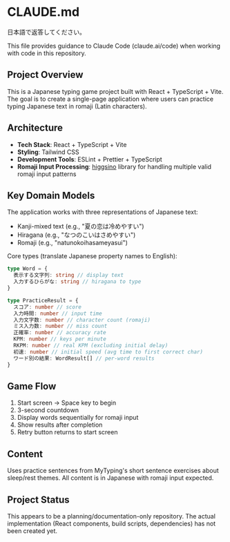 # CLAUDE.md

日本語で返答してください。

This file provides guidance to Claude Code (claude.ai/code) when working with code in this repository.

## Project Overview

This is a Japanese typing game project built with React + TypeScript + Vite. The goal is to create a single-page application where users can practice typing Japanese text in romaji (Latin characters).

## Architecture

- **Tech Stack**: React + TypeScript + Vite
- **Styling**: Tailwind CSS
- **Development Tools**: ESLint + Prettier + TypeScript
- **Romaji Input Processing**: [higgsino](https://github.com/Boson328/higgsino) library for handling multiple valid romaji input patterns

## Key Domain Models

The application works with three representations of Japanese text:
- Kanji-mixed text (e.g., "夏の恋は冷めやすい")
- Hiragana (e.g., "なつのこいはさめやすい")
- Romaji (e.g., "natunokoihasameyasui")

Core types (translate Japanese property names to English):

```typescript
type Word = {
  表示する文字列: string // display text
  入力するひらがな: string // hiragana to type
}

type PracticeResult = {
  スコア: number // score
  入力時間: number // input time
  入力文字数: number // character count (romaji)
  ミス入力数: number // miss count
  正確率: number // accuracy rate
  KPM: number // keys per minute
  RKPM: number // real KPM (excluding initial delay)
  初速: number // initial speed (avg time to first correct char)
  ワード別の結果: WordResult[] // per-word results
}
```

## Game Flow

1. Start screen → Space key to begin
2. 3-second countdown
3. Display words sequentially for romaji input
4. Show results after completion
5. Retry button returns to start screen

## Content

Uses practice sentences from MyTyping's short sentence exercises about sleep/rest themes. All content is in Japanese with romaji input expected.

## Project Status

This appears to be a planning/documentation-only repository. The actual implementation (React components, build scripts, dependencies) has not been created yet.
